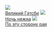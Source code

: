 ![](/books/prose_classic/Фрэнсис%20Скотт%20Фицджеральд/Великий%20Гэтсби.jpg)  
[Великий Гэтсби](/books/prose_classic/Фрэнсис%20Скотт%20Фицджеральд/Великий%20Гэтсби)
![](/books/prose_classic/Фрэнсис%20Скотт%20Фицджеральд/Ночь%20нежна.jpg)  
[Ночь нежна](/books/prose_classic/Фрэнсис%20Скотт%20Фицджеральд/Ночь%20нежна)
![](/books/prose_classic/Фрэнсис%20Скотт%20Фицджеральд/По%20эту%20сторону%20рая.jpg)  
[По эту сторону рая](/books/prose_classic/Фрэнсис%20Скотт%20Фицджеральд/По%20эту%20сторону%20рая)